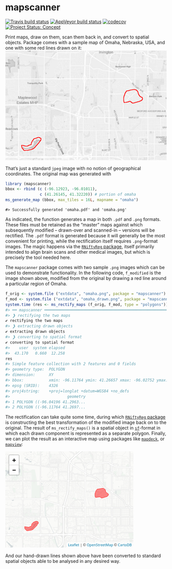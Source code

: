 <!-- README.md is generated from README.Rmd. Please edit that file -->

# mapscanner

<!-- badges: start -->

[![Travis build
status](https://travis-ci.org/mpadge/mapscanner.svg?branch=master)](https://travis-ci.org/mpadge/mapscanner)
[![AppVeyor build
status](https://ci.appveyor.com/api/projects/status/github/mpadge/mapscanner?branch=master&svg=true)](https://ci.appveyor.com/project/mpadge/mapscanner)
[![codecov](https://codecov.io/gh/mpadge/mapscanner/branch/master/graph/badge.svg)](https://codecov.io/gh/mpadge/mapscanner)
[![Project Status:
Concept](https://www.repostatus.org/badges/latest/concept.svg)](https://www.repostatus.org/#concept)
<!-- badges: end -->

Print maps, draw on them, scan them back in, and convert to spatial
objects. Package comes with a sample map of Omaha, Nebraska, USA, and
one with some red lines drawn on it: ![](./inst/extdata/omaha_drawn.png)

That’s just a standard `jpeg` image with no notion of geographical
coordinates. The original map was generated with

``` r
library (mapscanner)
bbox <- rbind (c (-96.12923, -96.01011),
               c (41.26145, 41.32220)) # portion of omaha
ms_generate_map (bbox, max_tiles = 16L, mapname = "omaha")
```

    #> Successfully generated 'omaha.pdf' and 'omaha.png'

As indicated, the function generates a map in both `.pdf` and `.png`
formats. These files must be retained as the “master” maps against which
subsequently modified – drawn-over and scanned-in – versions will be
rectified. The `.pdf` format is generated because it will generally be
the most convenient for printing, while the rectification itself
requires `.png`-format images. The magic happens via the [`RNiftyReg`
package](https://github.com/jonclayden/RNiftyReg), itself primarily
intended to align brain scans and other medical images, but which is
precisely the tool needed here.

The `mapscanner` package comes with two sample `.png` images which can
be used to demonstrate functionality. In the following code,
`f_modified` is the image shown above, modified from the original by
drawing a red line around a particular region of Omaha.

``` r
f_orig <- system.file ("extdata", "omaha.png", package = "mapscanner")
f_mod <- system.file ("extdata", "omaha_drawn.png", package = "mapscanner")
system.time (res <- ms_rectify_maps (f_orig, f_mod, type = "polygons"))
#> ══ mapscanner ═════════════════════════════════════════════════════════════
#> ❯ rectifying the two maps 
✔ rectifying the two maps 
#> ❯ extracting drawn objects 
✔ extracting drawn objects 
#> ❯ converting to spatial format 
✔ converting to spatial format
#>    user  system elapsed 
#>  43.170   0.660  12.258
res
#> Simple feature collection with 2 features and 0 fields
#> geometry type:  POLYGON
#> dimension:      XY
#> bbox:           xmin: -96.11764 ymin: 41.26657 xmax: -96.02752 ymax: 41.3008
#> epsg (SRID):    4326
#> proj4string:    +proj=longlat +datum=WGS84 +no_defs
#>                         geometry
#> 1 POLYGON ((-96.04196 41.2963...
#> 2 POLYGON ((-96.11764 41.2697...
```

The rectification can take quite some time, during which [`RNiftyReg`
package](https://github.com/jonclayden/RNiftyReg) is constructing the
best transformation of the modified image back on to the original. The
result of `ms_rectify_maps()` is a spatial object in
[`sf`](https://cran.r-project.org/package=sf)-format in which each drawn
component is represented as a separate polygon. Finally, we can plot the
result as an interactive map using packages like
[`mapdeck`](https://github.com/symbolixAU/mapdeck), or
[`mapview`](https://github.com/r-spatial/mapview):

![](./man/figures/leaflet-1.png)

And our hand-drawn lines shown above have been converted to standard
spatial objects able to be analysed in any desired way.
